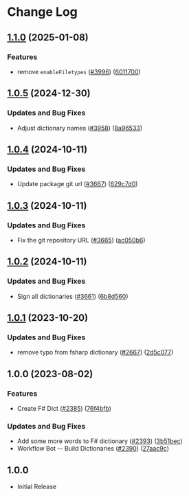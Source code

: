 # Change Log

## [1.1.0](https://github.com/khulnasoft/codetypo-dicts/compare/@codetypo/dict-fsharp@1.0.5...@codetypo/dict-fsharp@1.1.0) (2025-01-08)


### Features

* remove `enableFiletypes` ([#3996](https://github.com/khulnasoft/codetypo-dicts/issues/3996)) ([6011700](https://github.com/khulnasoft/codetypo-dicts/commit/6011700cc2d90edd2048f293fe2235b6212a805a))

## [1.0.5](https://github.com/khulnasoft/codetypo-dicts/compare/@codetypo/dict-fsharp@1.0.4...@codetypo/dict-fsharp@1.0.5) (2024-12-30)


### Updates and Bug Fixes

* Adjust dictionary names ([#3958](https://github.com/khulnasoft/codetypo-dicts/issues/3958)) ([8a96533](https://github.com/khulnasoft/codetypo-dicts/commit/8a96533bec21280103740868b81559437c413501))

## [1.0.4](https://github.com/khulnasoft/codetypo-dicts/compare/@codetypo/dict-fsharp@1.0.3...@codetypo/dict-fsharp@1.0.4) (2024-10-11)


### Updates and Bug Fixes

* Update package git url ([#3667](https://github.com/khulnasoft/codetypo-dicts/issues/3667)) ([629c7d0](https://github.com/khulnasoft/codetypo-dicts/commit/629c7d0a5e1bacad1d3874b1f8372edc3494ef97))

## [1.0.3](https://github.com/khulnasoft/codetypo-dicts/compare/@codetypo/dict-fsharp@1.0.2...@codetypo/dict-fsharp@1.0.3) (2024-10-11)


### Updates and Bug Fixes

* Fix the git repository URL ([#3665](https://github.com/khulnasoft/codetypo-dicts/issues/3665)) ([ac050b6](https://github.com/khulnasoft/codetypo-dicts/commit/ac050b697d57820109995e92fac5ccc32ced1723))

## [1.0.2](https://github.com/khulnasoft/codetypo-dicts/compare/@codetypo/dict-fsharp@1.0.1...@codetypo/dict-fsharp@1.0.2) (2024-10-11)


### Updates and Bug Fixes

* Sign all dictionaries ([#3661](https://github.com/khulnasoft/codetypo-dicts/issues/3661)) ([6b8d560](https://github.com/khulnasoft/codetypo-dicts/commit/6b8d560cf51a593458ce42bca415859f872cfc97))

## [1.0.1](https://github.com/khulnasoft/codetypo-dicts/compare/@codetypo/dict-fsharp@1.0.0...@codetypo/dict-fsharp@1.0.1) (2023-10-20)


### Updates and Bug Fixes

* remove typo from fsharp dictionary ([#2667](https://github.com/khulnasoft/codetypo-dicts/issues/2667)) ([2d5c077](https://github.com/khulnasoft/codetypo-dicts/commit/2d5c0770f9fa7f712ca8b70d181c25768d30f909))

## 1.0.0 (2023-08-02)


### Features

* Create F# Dict ([#2385](https://github.com/khulnasoft/codetypo-dicts/issues/2385)) ([76f4bfb](https://github.com/khulnasoft/codetypo-dicts/commit/76f4bfbb1cebb25d2ac34958117589fc99cc098e))


### Updates and Bug Fixes

* Add some more words to F# dictionary ([#2393](https://github.com/khulnasoft/codetypo-dicts/issues/2393)) ([3b51bec](https://github.com/khulnasoft/codetypo-dicts/commit/3b51bec973cd356c3c1f4d6096a55c7a9414548b))
* Workflow Bot -- Build Dictionaries ([#2390](https://github.com/khulnasoft/codetypo-dicts/issues/2390)) ([27aac9c](https://github.com/khulnasoft/codetypo-dicts/commit/27aac9c0835a1e3e4b22d634e52939e5647eb0be))

## 1.0.0

- Initial Release

